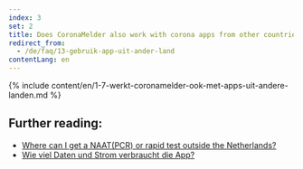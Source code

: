 ```yaml
---
index: 3
set: 2
title: Does CoronaMelder also work with corona apps from other countries?
redirect_from: 
  - /de/faq/13-gebruik-app-uit-ander-land
contentLang: en
---
```

{% include content/en/1-7-werkt-coronamelder-ook-met-apps-uit-andere-landen.md %}

## Further reading:


- <a href="https://www.netherlandsworldwide.nl/documents/frequently-asked-questions/where-can-i-get-a-pcr-or-rapid-test-outside-the-netherlands" lang="en" hreflang="en">Where can I get a NAAT(PCR) or rapid test outside the Netherlands?</a>
- <a href="/{{page.lang}}/faq/2-2-hoeveel-data-en-stroom-gebruikt-de-app">Wie viel Daten und Strom verbraucht die App?</a>
